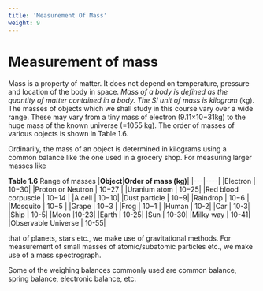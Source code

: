 ```yaml
---
title: 'Measurement Of Mass'
weight: 9
---
```

# Measurement of mass

Mass is a property of matter. It does not depend on temperature, pressure and location of the body in space. _Mass of a body is defined as the quantity of matter contained in a body. The SI unit of mass is kilogram_ (kg). The masses of objects which we shall study in this course vary over a wide range. These may vary from a tiny mass of electron (9.11×10−31kg) to the huge mass of the known universe (=1055 kg). The order of masses of various objects is shown in Table 1.6.

Ordinarily, the mass of an object is determined in kilograms using a common balance like the one used in a grocery shop. For measuring larger masses like

**Table 1.6** Range of masses 
|**Object**|**Order of mass (kg)**|
|---|----|
|Electron | 10−30|
|Proton or Neutron | 10−27 |
|Uranium atom | 10−25|
|Red blood corpuscle | 10−14 |
|A cell | 10−10|
|Dust particle | 10−9|
|Raindrop | 10−6 |
|Mosquito | 10−5 |
|Grape | 10−3 |
|Frog | 10−1 |
|Human | 10-2|
|Car | 10-3|
|Ship | 10-5|
|Moon |10-23|
|Earth | 10-25|
|Sun | 10-30|
|Milky way | 10-41|
|Observable Universe | 10-55|  

that of planets, stars etc., we make use of gravitational methods. For measurement of small masses of atomic/subatomic particles etc., we make use of a mass spectrograph.

Some of the weighing balances commonly used are common balance, spring balance, electronic balance, etc.
